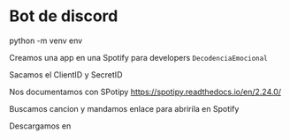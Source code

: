 # Bot de discord

python -m venv env

Creamos una app en una Spotify para developers
`DecodenciaEmocional`

Sacamos el ClientID y SecretID

Nos documentamos con SPotipy
https://spotipy.readthedocs.io/en/2.24.0/ 

Buscamos cancion y mandamos enlace para abririla en Spotify

Descargamos en 
